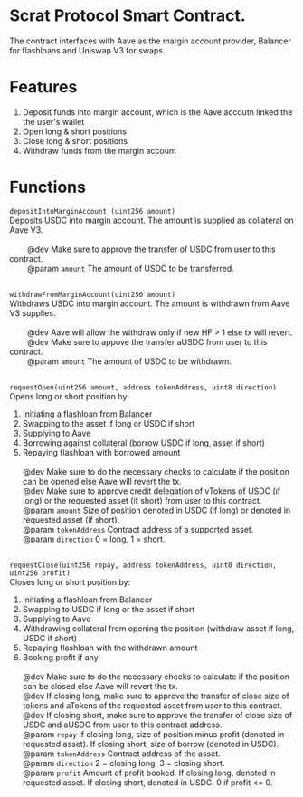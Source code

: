 # Scrat Protocol Smart Contract. 

The contract interfaces with Aave as the margin account provider, Balancer for flashloans and Uniswap V3 for swaps.

# Features
1. Deposit funds into margin account, which is the Aave accoutn linked the the user's wallet
2. Open long & short positions
3. Close long & short positions
4. Withdraw funds from the margin account

# Functions
`depositIntoMarginAccount (uint256 amount)` <br>
Deposits USDC into margin account. The amount is supplied as collateral on Aave V3. <br> <br>
&nbsp; &nbsp; &nbsp; &nbsp; @dev Make sure to approve the transfer of USDC from user to this contract. <br>
&nbsp; &nbsp; &nbsp; &nbsp; @param `amount` The amount of USDC to be transferred. <br> <br>

`withdrawFromMarginAccount(uint256 amount)` <br>
Withdraws USDC into margin account. The amount is withdrawn from Aave V3 supplies. <br> <br>
&nbsp; &nbsp; &nbsp; &nbsp; @dev Aave will allow the withdraw only if new HF > 1 else tx will revert. <br>
&nbsp; &nbsp; &nbsp; &nbsp; @dev Make sure to appove the transfer aUSDC from user to this contract. <br>
&nbsp; &nbsp; &nbsp; &nbsp; @param `amount` The amount of USDC to be withdrawn. <br> <br>

`requestOpen(uint256 amount, address tokenAddress, uint8 direction)` <br>
Opens long or short position by: <br>
1. Initiating a flashloan from Balancer <br>
2. Swapping to the asset if long or USDC if short <br>
3. Supplying to Aave <br>
4. Borrowing against collateral (borrow USDC if long, asset if short) <br>
5. Repaying flashloan with borrowed amount <br> <br>
@dev Make sure to do the necessary checks to calculate if the position can be opened else Aave will revert the tx. <br>
@dev Make sure to approve credit delegation of vTokens of USDC (if long) or the requested asset (if short) from user to this contract. <br>
@param `amount` Size of position denoted in USDC (if long) or denoted in requested asset (if short). <br>
@param `tokenAddress` Contract address of a supported asset. <br>
@param `direction` 0 = long, 1 = short. <br> <br>

`requestClose(uint256 repay, address tokenAddress, uint8 direction, uint256 profit)` <br>
Closes long or short position by: <br>
1. Initiating a flashloan from Balancer <br>
2. Swapping to USDC if long or the asset if short <br>
3. Supplying to Aave <br>
4. Withdrawing collateral from opening the position (withdraw asset if long, USDC if short) <br>
5. Repaying flashloan with the withdrawn amount <br>
6. Booking profit if any <br> <br>
@dev Make sure to do the necessary checks to calculate if the position can be closed else Aave will revert the tx. <br>
@dev If closing long, make sure to approve the transfer of close size of tokens and aTokens of the requested asset from user to this contract. <br>
@dev If closing short, make sure to approve the transfer of close size of USDC and aUSDC from user to this contract address. <br>
@param `repay` If closing long, size of position minus profit (denoted in requested asset). If closing short, size of borrow (denoted in USDC). <br>
@param `tokenAddress` Contract address of the asset. <br>
@param `direction` 2 = closing long, 3 = closing short. <br>
@param `profit` Amount of profit booked. If closing long, denoted in requested asset. If closing short, denoted in USDC. 0 if profit <= 0. <br>
    


